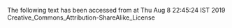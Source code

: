 The following text has been accessed from at Thu Aug 8 22:45:24 IST 2019
Creative_Commons_Attribution-ShareAlike_License
